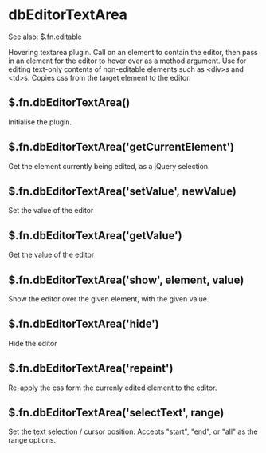 # dbEditorTextArea
See also: $.fn.editable

Hovering textarea plugin. Call on an element to contain the editor, then pass in an element for the editor to hover
over as a method argument. Use for editing text-only contents of non-editable elements such as \<div\>s and \<td\>s.
Copies css from the target element to the editor.

## $.fn.dbEditorTextArea()
Initialise the plugin.

## $.fn.dbEditorTextArea('getCurrentElement')
Get the element currently being edited, as a jQuery selection.

## $.fn.dbEditorTextArea('setValue', newValue)
Set the value of the editor

## $.fn.dbEditorTextArea('getValue')
Get the value of the editor

## $.fn.dbEditorTextArea('show', element, value)
Show the editor over the given element, with the given value.

## $.fn.dbEditorTextArea('hide')
Hide the editor

## $.fn.dbEditorTextArea('repaint')
Re-apply the css form the currenly edited element to the editor.

## $.fn.dbEditorTextArea('selectText', range)
Set the text selection / cursor position. Accepts "start", "end", or "all" as the range options.